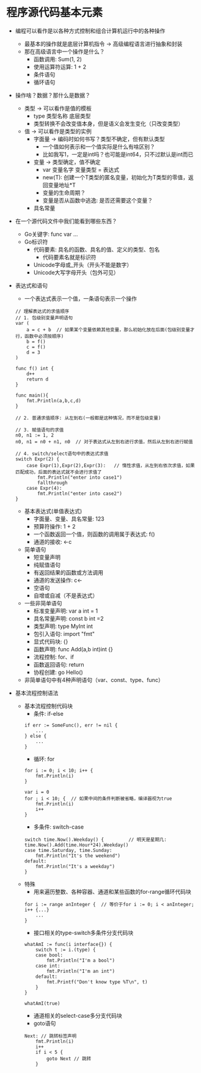 # 程序源代码基本元素
* 编程可以看作是以各种方式控制和组合计算机运行中的各种操作
    * 最基本的操作就是底层计算机指令 -> 高级编程语言进行抽象和封装
    * 那在高级语言中一个操作是什么？
        * 函数调用: Sum(1, 2)
        * 使用运算符运算: 1 + 2
        * 条件语句
        * 循环语句

* 操作啥？数据？那什么是数据？
    * 类型 -> 可以看作是值的模板
        * type 类型名称 底层类型
        * 类型转换不会改变值本身，但是语义会发生变化（只改变类型）
    * 值 -> 可以看作是类型的实例
        * 字面量 -> 编码时如何书写？类型不确定，但有默认类型
            * 一个值如何表示和一个值实际是什么有啥区别？
            * 比如我写1，一定是int吗？也可能是int64，只不过默认是int而已
        * 变量 -> 类型确定，值不确定
            * var 变量名字 变量类型 = 表达式
            * new(T): 创建一个T类型的匿名变量，初始化为T类型的零值，返回变量地址*T
            * 变量的生命周期？
            * 变量是否从函数中逃逸: 是否还需要这个变量？
        * 具名常量

* 在一个源代码文件中我们能看到哪些东西？
    * Go关键字: func var ...
    * Go标识符
        * 代码要素: 具名的函数、具名的值、定义的类型、包名
            * 代码要素名就是标识符
        * Unicode字母或_开头（开头不能是数字）
        * Unicode大写字母开头（包外可见）

* 表达式和语句
    * 一个表达式表示一个值，一条语句表示一个操作
    ```
    // 理解表达式的求值顺序
    // 1. 包级别变量声明语句
    var (
        a = c + b  // 如果某个变量依赖其他变量，那么初始化放在后面(包级别变量才行，函数中必须按顺序)
        b = f()
        c = f()
        d = 3
    )

    func f() int {
        d++
        return d
    }

    func main(){
        fmt.Println(a,b,c,d)
    }

    // 2. 普通求值顺序: 从左到右(一般都是这种情况，而不是包级变量)

    // 3. 赋值语句的求值
    n0, n1 := 1, 2
    n0, n1 = n0 + n1, n0  // 对于表达式从左到右进行求值，然后从左到右进行赋值

    // 4. switch/select语句中的表达式求值
    switch Expr(2) {
        case Expr(1),Expr(2),Expr(3):   // 惰性求值，从左到右依次求值，如果匹配成功，后面的表达式就不会进行求值了
            fmt.Println("enter into case1")
            fallthrough
        case Expr(4):
            fmt.Println("enter into case2")
    }
    ```
    * 基本表达式(单值表达式)
        * 字面量、变量、具名常量: 123
        * 预算符操作: 1 + 2
        * 一个函数返回一个值，则函数的调用属于表达式: f()
        * 通道的接收: <-c
    * 简单语句
        * 短变量声明
        * 纯赋值语句
        * 有返回结果的函数或方法调用
        * 通道的发送操作: c<-
        * 空语句
        * 自增或自减（不是表达式）
    * 一些非简单语句
        * 标准变量声明: var a int = 1
        * 具名常量声明: const b int =2
        * 类型声明: type MyInt int
        * 包引入语句: import "fmt"
        * 显式代码块: {}
        * 函数声明: func Add(a,b int)int {}
        * 流程控制: for、if
        * 函数返回语句: return
        * 协程创建: go Hello()
    * 非简单语句中有4种声明语句（var、const、type、func）
* 基本流程控制语法
    * 基本流程控制代码块
        * 条件: if-else
        ```
        if err := SomeFunc(), err != nil {
            ...
        } else {
            ...
        }
        ```
        * 循环: for
        ```
        for i := 0; i < 10; i++ {
            fmt.Println(i)
        }

        var i = 0
        for ; i < 10; {  // 如果中间的条件判断被省略，编译器视为true
            fmt.Println(i)
            i++
        }
        ```
        * 多条件: switch-case
        ```
        switch time.Now().Weekday() {         // 明天是星期几: time.Now().Add(time.Hour*24).Weekday()
        case time.Saturday, time.Sunday:
            fmt.Println("It's the weekend")
        default:
            fmt.Println("It's a weekday")
        }
        ```
    * 特殊
        * 用来遍历整数、各种容器、通道和某些函数的for-range循环代码块
        ```
        for i := range anInteger {  // 等价于for i := 0; i < anInteger; i++ {...}
            ...
        }
        ```
        * 接口相关的type-switch多条件分支代码块
        ```
        whatAmI := func(i interface{}) {
            switch t := i.(type) {
            case bool:
                fmt.Println("I'm a bool")
            case int:
                fmt.Println("I'm an int")
            default:
                fmt.Printf("Don't know type %T\n", t)
            }
        }

        whatAmI(true)
        ```
        * 通道相关的select-case多分支代码块
        * goto语句
        ```
        Next: // 跳转标签声明
            fmt.Println(i)
            i++
            if i < 5 {
                goto Next // 跳转
            }
        ```